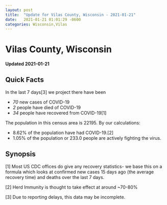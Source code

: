 ```yaml
---
layout: post
title:  "Update for Vilas County, Wisconsin - 2021-01-21"
date:   2021-01-21 01:01:29 -0600
categories: Wisconsin,Vilas
---
```


# Vilas County, Wisconsin
#### Updated 2021-01-21

## Quick Facts

In the last 7 days[3] we project there have been
- *70* new cases of COVID-19
- *2* people have died of COVID-19
- *34* people have recovered from COVID-19[1]

The population in this census area is 22195. By our calculations:
- 8.62% of the population have had COVID-19.[2]
- 1.05% of the population or 233.0 people are actively fighting the virus.

## Synopsis




[1] Most US CDC offices do give any recovery statistics- we base this on a formula which looks at confirmed new cases
15 days ago (the average recovery time) and deaths over the last 7 days.

[2] Herd Immunity is thought to take effect at around ~70-80%

[3] Due to reporting delays, this data may be incomplete.
 
    